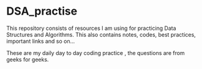# DSA_practise

This repository consists of resources I am using for practicing Data Structures and Algorithms. This also contains notes, codes, best practices, important links and so on...


These are my daily day to day coding practice , the questions are from geeks for geeks.
